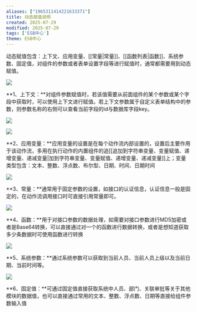 ```yaml
---
aliases: ["1965311414221633371"]
title: 动态赋值说明
created: 2025-07-29
modified: 2025-07-29
tags: ['ESB中心']
theme: ESB中心
---
```


动态赋值包含：上下文、应用变量、[[常量|常量]]、[[函数列表|函数]]、系统参数、固定值，对组件的参数或者表单设置字段等进行赋值时，通常都需要用到动态赋值。

![](https://myhelpdoc.oss-cn-heyuan.aliyuncs.com/mdimages/8acd6a8dbfa2a08c219c1ebd0ac71a25.jpg)

**1、上下文：**对组件参数赋值时，若该值需要从前面组件的某个参数或某个字段中获取时，可以使用上下文进行赋值。若上下文参数属于自定义表单结构中的参数，则参数名称的右侧可以查看当前字段的id与数据库字段key。

![](https://myhelpdoc.oss-cn-heyuan.aliyuncs.com/mdimages/ed4da78fc2cc07fd606e65c83335fc54.jpg)

![](https://myhelpdoc.oss-cn-heyuan.aliyuncs.com/mdimages/866b34ad9a788ecd547c48dc23b88ab8.jpg)

**2、应用变量：**应用变量的设置是在每个动作流内部设置的，设置后主要作用于该动作流，多用在执行动作的内置组件的追[[追加到字符串变量、变量赋值、递增变量、递减变量|加到字符串变量、变量赋值、递增变量、递减变量]]上；变量类型包含：文本、整数、浮点数、布尔型、日期、时间、日期时间

![](https://myhelpdoc.oss-cn-heyuan.aliyuncs.com/mdimages/471475959327139cf5d8c9bec6b7b8ba.jpg)

**3、常量：**通常用于固定参数的设置，如接口的认证信息，认证信息一般是固定的，在动作流调用接口时可直接引用常量即可。

![](https://myhelpdoc.oss-cn-heyuan.aliyuncs.com/mdimages/51b8652a11ae9c8c0f2824642a7acfe5.jpg)

**4、函数：**用于对接口参数的数据处理，如需要对接口参数进行MD5加密或者是Base64转换，可以直接通过对一个的函数进行数据转换，或者是想知道获取多少条数据时可使用函数进行转换

![](https://myhelpdoc.oss-cn-heyuan.aliyuncs.com/mdimages/a9dce95101399ede89981c71542c203c.jpg)

**5、系统参数：**通过系统参数可以获取到当前人员、当前人员上级以及当前日期、当前时间等。

![](https://myhelpdoc.oss-cn-heyuan.aliyuncs.com/mdimages/20857a96cc7141b4e2f470af11a2427f.jpg)

**6、固定值：**可通过固定值直接获取系统中人员、部门、关联审批等关于其他模块的数据值，也可以直接通过常用的文本、整数、浮点数、日期等直接给组件参数输入值

